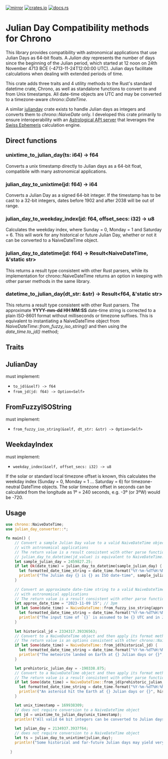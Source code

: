 [![mirror](https://img.shields.io/badge/mirror-github-blue)](https://github.com/neilg63/julian_day_converter)
[![crates.io](https://img.shields.io/crates/v/julian_day_converter.svg)](https://crates.io/crates/julian_day_converter)
[![docs.rs](https://docs.rs/julian_day_converter/badge.svg)](https://docs.rs/julian_day_converter)

# Julian Day Compatibility methods for Chrono

This library provides compatibility with astronomical applications that use Julian Days as 64-bit floats. A *Julian day* represents the number of days since the beginning of the Julian period, which started at 12 noon on 24th November 4713 BCE (-4713-11-24T12:00:00 UTC). Julian days facilitate calculations when dealing with extended periods of time.

This crate adds three traits and 4 utility methods to the Rust's standard datetime crate, Chrono, as well as standalone functions to convert to and from Unix timestamps. All date-time objects are UTC and may be converted to a timezone-aware *chrono::DateTime*.

A similar [julianday](https://crates.io/crates/julianday) crate exists to handle Julian days as integers and converts them to *chrono::NaiveDate* only. I developed this crate primarily to ensure interoperability with an [Astrological API server](https://github.com/neilg63/astro-calc-api) that leverages the [Swiss Ephemeris](https://github.com/aloistr/swisseph) calculation engine.

## Direct functions

### unixtime_to_julian_day(ts: i64) -> f64
Converts a unix timestamp directly to Julian days as a 64-bit float, compatibile with many astronomical applications.

### julian_day_to_unixtime(jd: f64) -> i64
Converts a Julian Day as a signed 64-bit integer. If the timestamp has to be cast to a 32-bit integers, dates before 1902 and after 2038 will be out of range.

### julian_day_to_weekday_index(jd: f64, offset_secs: i32) -> u8
Calculates the weekday index, where Sunday = 0, Monday = 1 and Saturday = 6. This will work for any historical or future Julian Day, whether or not it can be converted to a NaiveDateTime object.

### julian_day_to_datetime(jd: f64) -> Result<NaiveDateTime, &'static str>
This returns a result type consistent with other Rust parsers, while its implementation for chrono::NaiveDateTime returns an option in keeping with other parser methods in the same library.

### datetime_to_julian_day(dt_str: &str) -> Result<f64, &'static str>
This returns a result type consistent with other Rust parsers. The approximate **YYYY-mm-dd HH:MM:SS** date-time string is corrected to a plain ISO-8601 format without milliseconds or timezone suffixes. This is equivalent to instantiating a NaiveDateTime object from *NaiveDateTime::from_fuzzy_iso_string()* and then using the *date_time.to_jd()* method;

## Traits

## JulianDay
must implement:
- ```to_jd(&self) -> f64```
- ```from_jd(jd: f64) -> Option<Self>```

## FromFuzzyISOString
must implement:
- ```from_fuzzy_iso_string(&self, dt_str: &str) -> Option<Self>```

## WeekdayIndex
must implement:
- ```weekday_index(&self, offset_secs: i32) -> u8```

If the solar or standard local timezone offset is known, this calculates the weekday index (Sunday = 0, Monday = 1 ... Saturday = 6) for timezone-neutral DateTime objects. The solar timezone offset in seconds can be calculated from the longitude as 1º = 240 seconds, e.g. -3º (or 3ºW) would be -720.

## Usage

```rust
use chrono::NaiveDateTime;
use julian_day_converter::*;

fn main() {
    // Convert a sample Julian Day value to a valid NaiveDateTime object and then use to_jd() for interoperability
    // with astronomical applications
    // The return value is a result consistent with other parse functions
    // julian_day_to_datetime(jd_value) is equivalent to NaiveDateTime::from_jd(jd_value)
    let sample_julian_day = 2459827.25;
    if let Ok(date_time) = julian_day_to_datetime(sample_julian_day) {
      let formatted_date_time_string = date_time.format("%Y-%m-%dT%H:%M:%S").to_string();
      println!("The Julian day {} is {} as ISO date-time", sample_julian_day, formatted_date_time_string);
    }
    
    // Convert an approximate date-time string to a valid NaiveDateTime object and then use to_jd() for interoperability
    // with astronomical applications
    // The return value is a result consistent with other parse functions
    let approx_date_time = "2023-11-09 15"; // 3pm 
    if let Some(date_time) = NaiveDateTime::from_fuzzy_iso_string(approx_date_time) {
      let formatted_date_time_string = date_time.format("%Y-%m-%dT%H:%M:%S").to_string();
      println!("The input time of `{}` is assumed to be {} UTC and in Julian Days is {}", approx_date_time, formatted_date_time_string, date_time.to_jd());
    }
  
    let historical_jd = 2334317.39336563;
    // Convert to a NaiveDateTime object and then apply its format method
    // The return value is an options consistent with other chrono::NaiveDateTime constructors
    if let Some(date_time) = NaiveDateTime::from_jd(historical_jd) {
      let formatted_date_time_string = date_time.format("%Y-%m-%dT%H:%M:%S").to_string();
      println!("The meteorite landed on Earth at {} Julian days or {}", historical_jd, formatted_date_time_string);
    }

    let prehistoric_julian_day = -190338.875;
    // Convert to a NaiveDateTime object and then apply its format method
    // The return value is a result consistent with other parse functions
    if let Some(date_time) = NaiveDateTime::from_jd(prehistoric_julian_day) {
      let formatted_date_time_string = date_time.format("%Y-%m-%dT%H:%M:%S").to_string();
      println!("An asteroid hit the Earth at {} Julian days or {}", historical_jd, formatted_date_time_string);
    }

    let unix_timestamp = 169938309;
    // does not require conversion to a NaiveDateTime object
    let jd = unixtime_to_julian_day(unix_timestamp);
    println!("All valid 64 bit integers can be converted to Julian days, e.g. {} is {} Julian days", unix_timestamp, jd);
    
    let julian_day = 2134937.3937f64;
    // does not require conversion to a NaiveDateTime object
    let ts = julian_day_to_unixtime(julian_day);
    println!("Some historical and far-future Julian days may yield very big timestamp values e.g. {} is {} as a unix timestamp", julian_day, ts);
  
  }

```